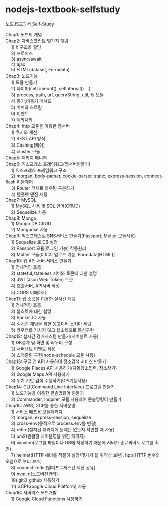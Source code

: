 # nodejs-textbook-selfstudy
노드JS교과서 Self-Study

Chap1: 노드의 개념 <br>
Chap2: 자바스크립트 몇가지 개념<br>
&emsp;   1) 비구조화 할당<br>
&emsp;   2) 프로미스<br>
&emsp;   3) async/await<br>
&emsp;   4) ajax<br>
&emsp;   5) HTML(dataset, Formdata)<br>
Chap3: 노드기능<br>
&emsp;   1) 모듈 만들기<br>
&emsp;   2) 타이머(setTimeout(), setInterval() ...)<br>
&emsp;   3) process, path, url, queryString, util, fs 모듈<br>
&emsp;   4) 동기,비동기 메서드<br>
&emsp;   5) 버퍼와 스트림<br>
&emsp;   6) 이벤트<br>
&emsp;   7) 예외처리<br>
Chap4: http 모듈을 이용한 웹서버<br>
&emsp;   1) 쿠키와 세션<br>
&emsp;   2) REST API 방식<br>
&emsp;   3) Cashing(캐쉬)<br>
&emsp;   4) cluster 모듈<br>
Chap5: 패키지 매니저<br>
Chap6: 익스프레스 프레임워크(웹서버만들기)<br>
&emsp;   1) 익스프레스 프레임워크 구조<br>
&emsp;   2) morgan, body-parser, cookie-parser, static, express-session, connect-flash 미들웨어<br>
&emsp;   3) Router 객체로 라우팅 구분하기<br>
&emsp;   4) 템플렛 엔진 세팅<br>
Chap7: MySQL<br>
&emsp;   1) MySQL 사용 및 SQL 언어(CRUD)<br>
&emsp;   2) Sequelize 사용<br>
Chap8: Mongo<br>
&emsp;   1) Mongo DB CRUD<br>
&emsp;   2) Mongoose 사용<br>
Chap9: 익스프레스로 SNS서비스 만들기(Passport, Multer 모듈사용)<br>
&emsp;   1) Sequelize 로 DB 설정<br>
&emsp;   2) Passport 모듈(로그인 기능) 작동원리<br>
&emsp;   3) Multer 모듈(이미지 업로드 기능, Formdata(HTML))<br>
Chap10: 웹 API 서버 서비스 만들기<br>
&emsp;   1) 전체적인 흐름<br>
&emsp;   2) stateful,stateless 서버와 토큰에 대한 설명<br>
&emsp;   3) JWT(Json Web Token) 토큰<br>
&emsp;   4) 호출서버, API서버 작성<br>
&emsp;   5) CORS 이해하기<br>
Chap11: 웹 소켓을 이용한 실시간 채팅<br>
&emsp;   1) 전체적인 흐름<br>
&emsp;   2) 웹소켓에 대한 설명<br>
&emsp;   3) Socket.IO 사용<br>
&emsp;   4) 실시간 채팅을 위한 몽고디비 스키마 세팅<br>
&emsp;   5) 라우터를 거치지 않고 웹소켓으로 통신구현<br>
Chap12: 실시간 경매시스템 만들기(서버센트 사용)<br>
&emsp;   1) DB설계 및 화면 및 라우터 구성<br>
&emsp;   2) 서버센트 이벤트 적용<br>
&emsp;   3) 스케줄링 구현(node-schedule 모듈 사용)<br>
Chap13: 구글 맵 API 사용하여 장소검색 서비스 만들기<br>
&emsp;   1) Google Places API 사용하기(자동장소입력, 장소찾기)<br>
&emsp;   2) Google Maps API 사용하기<br>
&emsp;   3) 위치 기반 검색 수행하기(GPI기능사용)<br>
Chap14: CLI(Command Line Interface) 프로그램 만들기<br>
&emsp;   1) 노드기능을 이용한 콘솔명령어 만들기<br>
&emsp;   2) Commander, Inquirer 모듈 사용하여 콘솔명령어 만들기<br>
Chap15: AWS, GCP를 통한 서버운영<br>
&emsp;   1) 서비스 배포용 모듈패키지<br>
&emsp;   2) morgan, express-session, sequelize<br>
&emsp;   3) cross-env(동적으로 process.env를 변경)<br>
&emsp;   4) retire(설치된 패키지에 문제는 없는지 확인할 때 사용)<br>
&emsp;   5) pm2(원활한 서버운영을 위한 패키지) <br>
&emsp;   6) winston(로그를 파일이나 DB에 저장하기 때문에 서버가 종료되어도 로그를 확인)<br>
&emsp;   7) helmet(HTTP 헤더를 적절히 설정/몇가지 웹 취약성 보완), hpp(HTTP 변수의 오염으로 부터 보호)<br>
&emsp;   8) connect-redis(멀티프로세스간 세션 공유)<br>
&emsp;   9) nvm, n(노드버전관리)<br>
&emsp;   10) git과 github 사용하기<br>
&emsp;   11) GCP(Google Cloud Platform) 사용<br>
Chap16: 서버리스 노드개발<br>
&emsp;   1) Google Cloud Functions 사용하기<br>

